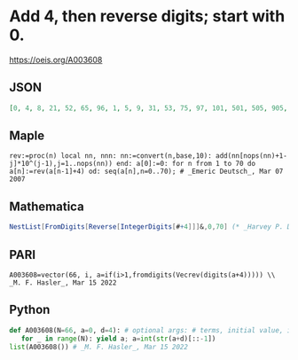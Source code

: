 # Add 4, then reverse digits; start with 0\.
https://oeis.org/A003608
## JSON
```JSON
[0, 4, 8, 21, 52, 65, 96, 1, 5, 9, 31, 53, 75, 97, 101, 501, 505, 905, 909, 319, 323, 723, 727, 137, 141, 541, 545, 945, 949, 359, 363, 763, 767, 177, 181, 581, 585, 985, 989, 399, 304, 803, 708, 217, 122, 621, 526, 35, 93, 79, 38, 24, 82, 68, 27, 13, 71, 57, 16, 2, 6, 1, 5, 9, 31, 53, 75, 97, 101, 501, 505]
```
## Maple
```Maple
rev:=proc(n) local nn, nnn: nn:=convert(n,base,10): add(nn[nops(nn)+1-j]*10^(j-1),j=1..nops(nn)) end: a[0]:=0: for n from 1 to 70 do a[n]:=rev(a[n-1]+4) od: seq(a[n],n=0..70); # _Emeric Deutsch_, Mar 07 2007
```
## Mathematica
```Mathematica
NestList[FromDigits[Reverse[IntegerDigits[#+4]]]&,0,70] (* _Harvey P. Dale_, Jan 20 2014 *)
```
## PARI
```PARI
A003608=vector(66, i, a=if(i>1,fromdigits(Vecrev(digits(a+4))))) \\ _M. F. Hasler_, Mar 15 2022
```
## Python
```Python
def A003608(N=66, a=0, d=4): # optional args: # terms, initial value, increment
   for _ in range(N): yield a; a=int(str(a+d)[::-1])
list(A003608()) # _M. F. Hasler_, Mar 15 2022
```
